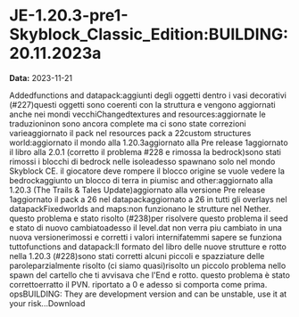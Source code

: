 # JE-1.20.3-pre1-Skyblock_Classic_Edition:BUILDING:20.11.2023a

**Data:** 2023-11-21

Addedfunctions and datapack:aggiunti degli oggetti dentro i vasi decorativi (#227)questi oggetti sono coerenti con la struttura e vengono aggiornati anche nei mondi vecchiChangedtextures and resources:aggiornate le traduzioninon sono ancora complete ma ci sono state correzioni varieaggiornato il pack nel resources pack a 22custom structures world:aggiornato il mondo alla 1.20.3aggiornato alla Pre release 1aggiornato il libro alla 2.0.1 (corretto il problema #228 e rimossa la bedrock)sono stati rimossi i blocchi di bedrock nelle isoleadesso spawnano solo nel mondo Skyblock CE. il giocatore deve rompere il blocco origine se vuole vedere la bedrockaggiunto un blocco di terra in piumisc and other:aggiornato alla 1.20.3 (The Trails & Tales Update)aggiornato alla versione Pre release 1aggiornato il pack a 26 nel datapackaggiornato a 26 in tutti gli overlays nel datapackFixedworlds and maps:non funzionano le strutture nel Nether. questo problema e stato risolto (#238)per risolvere questo problema il seed e stato di nuovo cambiatoadesso il level.dat non verra piu cambiato in una nuova versionerimossi e corretti i valori internifatemmi sapere se funziona tuttofunctions and datapack:Il formato del libro delle nuove strutture e rotto nella 1.20.3 (#228)sono stati corretti alcuni piccoli e spazziature delle paroleparzialmente risolto (ci siamo quasi)risolto un piccolo problema nello spawn del cartello che ti avvisava che l'End e rotto. questo problema è stato correttoerratto il PVN. riportato a 0 e adesso si comporta come prima. opsBUILDING: They are development version and can be unstable, use it at your risk...Download
